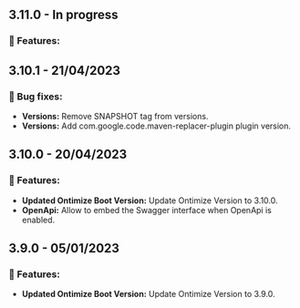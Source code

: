## 3.11.0 - In progress
### 🚀 Features:
<!-- ### 🔧 Bug fixes: -->
## 3.10.1 - 21/04/2023
### 🔧 Bug fixes:
* **Versions:** Remove SNAPSHOT tag from versions.
* **Versions:** Add com.google.code.maven-replacer-plugin plugin version.
## 3.10.0 - 20/04/2023
### 🚀 Features:
* **Updated Ontimize Boot Version:** Update Ontimize Version to 3.10.0.
* **OpenApi:** Allow to embed the Swagger interface when OpenApi is enabled.
<!-- ### 🔧 Bug fixes: -->
## 3.9.0 - **05/01/2023**
### 🚀 Features:
* **Updated Ontimize Boot Version:** Update Ontimize Version to 3.9.0.
